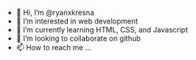 - 👋 Hi, I’m @ryanxkresna
- 👀 I’m interested in web development
- 🌱 I’m currently learning HTML, CSS, and Javascript
- 💞️ I’m looking to collaborate on github
- 📫 How to reach me ...

<!---
ryanxkresna/ryanxkresna is a ✨ special ✨ repository because its `README.md` (this file) appears on your GitHub profile.
You can click the Preview link to take a look at your changes.
--->
